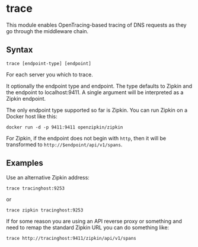 # trace

This module enables OpenTracing-based tracing of DNS requests as they go through the
middleware chain.

## Syntax

~~~
trace [endpoint-type] [endpoint]
~~~

For each server you which to trace.

It optionally the endpoint type and endpoint. The type defaults to Zipkin and the
endpoint to localhost:9411. A single argument will be interpreted as a Zipkin endpoint.

The only endpoint type supported so far is Zipkin. You can run Zipkin on a Docker host
like this:

```
docker run -d -p 9411:9411 openzipkin/zipkin
```

For Zipkin, if the endpoint does not begin with `http`, then it will be transformed to
`http://$endpoint/api/v1/spans`.

## Examples

Use an alternative Zipkin address:

~~~
trace tracinghost:9253
~~~

or

~~~
trace zipkin tracinghost:9253
~~~

If for some reason you are using an API reverse proxy or something and need to remap
the standard Zipkin URL you can do something like:

~~~
trace http://tracinghost:9411/zipkin/api/v1/spans
~~~
